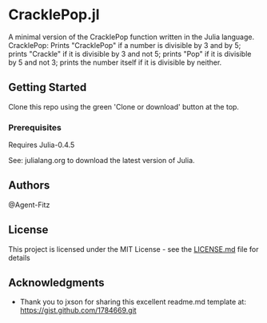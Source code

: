 # CracklePop.jl

A minimal version of the CracklePop function written in the Julia language. 
CracklePop: Prints "CracklePop" if a number is divisible by 3 and by 5;
prints "Crackle" if it is divisible by 3 and not 5; 
prints "Pop" if it is divisible by 5 and not 3; 
prints the number itself if it is divisible by neither.

## Getting Started

Clone this repo using the green 'Clone or download' button at the top.
### Prerequisites

Requires Julia-0.4.5 

See: julialang.org to download the latest version of Julia.

## Authors

@Agent-Fitz

## License

This project is licensed under the MIT License - see the [LICENSE.md](LICENSE.md) file for details

## Acknowledgments
*  Thank you to jxson for sharing this excellent readme.md template at: https://gist.github.com/1784669.git 
